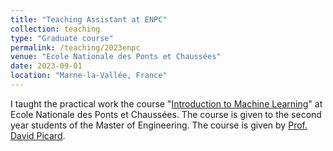 ```yaml
---
title: "Teaching Assistant at ENPC"
collection: teaching
type: "Graduate course"
permalink: /teaching/2023enpc
venue: "Ecole Nationale des Ponts et Chaussées"
date: 2023-09-01
location: "Marne-la-Vallée, France"
---
```


I taught the practical work the course "[Introduction to Machine Learning](https://davidpicard.github.io/teaching/)" at Ecole Nationale des Ponts et Chaussées. The course is given to the second year students of the Master of Engineering. The course is given by [Prof. David Picard](https://davidpicard.github.io).